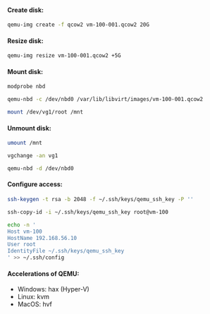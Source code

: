 #### Create disk:
```bash
qemu-img create -f qcow2 vm-100-001.qcow2 20G
```

#### Resize disk:
```bash
qemu-img resize vm-100-001.qcow2 +5G
```

#### Mount disk:
```bash
modprobe nbd
```
```bash
qemu-nbd -c /dev/nbd0 /var/lib/libvirt/images/vm-100-001.qcow2
```
```bash
mount /dev/vg1/root /mnt
```

#### Unmount disk:
```bash
umount /mnt
```
```bash
vgchange -an vg1
```
```bash
qemu-nbd -d /dev/nbd0
```

#### Configure access:
```bash
ssh-keygen -t rsa -b 2048 -f ~/.ssh/keys/qemu_ssh_key -P ''
```
```bash
ssh-copy-id -i ~/.ssh/keys/qemu_ssh_key root@vm-100
```
```bash
echo -n '
Host vm-100
HostName 192.168.56.10
User root
IdentityFile ~/.ssh/keys/qemu_ssh_key
' >> ~/.ssh/config
```

#### Accelerations of QEMU:
- Windows: hax (Hyper-V)
- Linux: kvm
- MacOS: hvf
